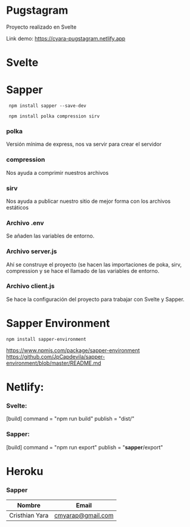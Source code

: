# Pugstagram

Proyecto realizado en Svelte

Link demo: https://cyara-pugstagram.netlify.app

# Svelte



# Sapper
```
 npm install sapper --save-dev

 npm install polka compression sirv
```
### polka 

Versión mínima de express, nos va servir para crear el servidor

### compression

Nos ayuda a comprimir nuestros archivos

### sirv

Nos ayuda a publicar nuestro sitio de mejor forma con los archivos estáticos

### Archivo .env

Se añaden las variables de entorno.

### Archivo server.js

Ahí se construye el proyecto (se hacen las importaciones de poka, sirv, compression y se hace el llamado de las variables de entorno.

### Archivo client.js

Se hace la configuración del proyecto para trabajar con Svelte y Sapper.

# Sapper Environment

```
npm install sapper-environment
```
https://www.npmjs.com/package/sapper-environment
https://github.com/JpCapdevila/sapper-environment/blob/master/README.md


# Netlify:

### Svelte:
[build]
    command = "npm run build"
    publish = "dist/"

### Sapper:
[build]
    command = "npm run export"
    publish = "__sapper__/export"


# Heroku

### Sapper




| Nombre  |  Email |
| ------------ | ------------ |
|  Cristhian Yara |  cmyarap@gmail.com |